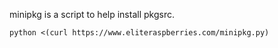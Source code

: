 minipkg is a script to help install pkgsrc.

    python <(curl https://www.eliteraspberries.com/minipkg.py)
